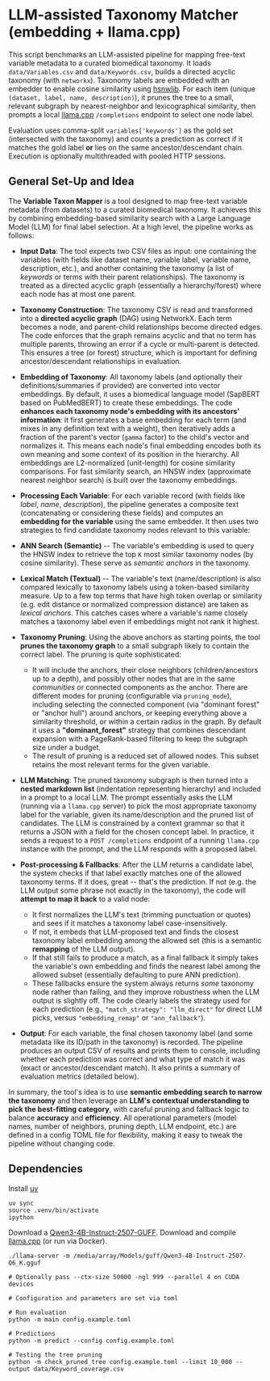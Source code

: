 # LLM-assisted Taxonomy Matcher (embedding + llama.cpp)

This script benchmarks an LLM-assisted pipeline for mapping free-text variable metadata to a curated biomedical taxonomy. It loads `data/Variables.csv` and `data/Keywords.csv`, builds a directed acyclic taxonomy (with `networkx`). Taxonomy labels are embedded with an embedder to enable cosine similarity using [hsnwlib](https://github.com/nmslib/hnswlib). For each item (unique `(dataset, label, name, description)`), it prunes the tree to a small, relevant subgraph by nearest-neighbor and lexicographical similarity, then prompts a local [llama.cpp](https://github.com/ggml-org/llama.cpp) `/completions` endpoint to select one node label.

Evaluation uses comma-split `variables['keywords']` as the gold set (intersected with the taxonomy) and counts a prediction as correct if it matches the gold label **or** lies on the same ancestor/descendant chain. Execution is optionally multithreaded with pooled HTTP sessions.

## General Set-Up and Idea

The **Variable Taxon Mapper** is a tool designed to map free-text variable metadata (from datasets) to a curated biomedical taxonomy. It achieves this by combining embedding-based similarity search with a Large Language Model (LLM) for final label selection. At a high level, the pipeline works as follows:

-   **Input Data**: The tool expects two CSV files as input: one containing the variables (with fields like dataset name, variable label, variable name, description, etc.), and another containing the taxonomy (a list of *keywords* or terms with their parent relationships). The taxonomy is treated as a directed acyclic graph (essentially a hierarchy/forest) where each node has at most one parent.

-   **Taxonomy Construction**: The taxonomy CSV is read and transformed into a **directed acyclic graph** (DAG) using NetworkX. Each term becomes a node, and parent-child relationships become directed edges. The code enforces that the graph remains acyclic and that no term has multiple parents, throwing an error if a cycle or multi-parent is detected. This ensures a tree (or forest) structure, which is important for defining ancestor/descendant relationships in evaluation.

-   **Embedding of Taxonomy**: All taxonomy labels (and optionally their definitions/summaries if provided) are converted into vector embeddings. By default, it uses a biomedical language model (SapBERT based on PubMedBERT) to create these embeddings. The code **enhances each taxonomy node's embedding with its ancestors\' information**: it first generates a base embedding for each term (and mixes in any definition text with a weight), then iteratively adds a fraction of the parent's vector (`gamma` factor) to the child's vector and normalizes it. This means each node's final embedding encodes both its own meaning and some context of its position in the hierarchy. All embeddings are L2-normalized (unit-length) for cosine similarity comparisons. For fast similarity search, an HNSW index (approximate nearest neighbor search) is built over the taxonomy embeddings.

-   **Processing Each Variable**: For each variable record (with fields like *label*, *name*, *description*), the pipeline generates a composite text (concatenating or considering these fields) and computes an **embedding for the variable** using the same embedder. It then uses two strategies to find candidate taxonomy nodes relevant to this variable:

-   **ANN Search (Semantic)** -- The variable's embedding is used to query the HNSW index to retrieve the top `K` most similar taxonomy nodes (by cosine similarity). These serve as *semantic anchors* in the taxonomy.

-   **Lexical Match (Textual)** -- The variable's text (name/description) is also compared lexically to taxonomy labels using a token-based similarity measure. Up to a few top terms that have high token overlap or similarity (e.g. edit distance or normalized compression distance) are taken as *lexical anchors*. This catches cases where a variable's name closely matches a taxonomy label even if embeddings might not rank it highest.

-   **Taxonomy Pruning**: Using the above anchors as starting points, the tool **prunes the taxonomy graph** to a small subgraph likely to contain the correct label. The pruning is quite sophisticated:

    - It will include the anchors, their close neighbors (children/ancestors up to a depth), and possibly other nodes that are in the same *communities* or connected components as the anchor. There are different modes for pruning (configurable via `pruning_mode`), including selecting the connected component (via "dominant forest" or "anchor hull") around anchors, or keeping everything above a similarity threshold, or within a certain radius in the graph. By default it uses a **"dominant_forest"** strategy that combines descendant expansion with a PageRank-based filtering to keep the subgraph size under a budget.
    - The result of pruning is a reduced set of allowed nodes. This subset retains the most relevant terms for the given variable.

-   **LLM Matching**: The pruned taxonomy subgraph is then turned into a **nested markdown list** (indentation representing hierarchy) and included in a prompt to a local LLM. The prompt essentially asks the LLM (running via a `llama.cpp` server) to pick the most appropriate taxonomy label for the variable, given its name/description and the pruned list of candidates. The LLM is constrained by a context grammar so that it returns a JSON with a field for the chosen concept label. In practice, it sends a request to a `POST /completions` endpoint of a running `llama.cpp` instance with the prompt, and the LLM responds with a proposed label.

-   **Post-processing & Fallbacks**: After the LLM returns a candidate label, the system checks if that label exactly matches one of the allowed taxonomy terms. If it does, great -- that's the prediction. If not (e.g. the LLM output some phrase not exactly in the taxonomy), the code will **attempt to map it back** to a valid node:

    - It first normalizes the LLM's text (trimming punctuation or quotes) and sees if it matches a taxonomy label case-insensitively.
    - If not, it embeds that LLM-proposed text and finds the closest taxonomy label embedding among the allowed set (this is a semantic **remapping** of the LLM output).
    - If that still fails to produce a match, as a final fallback it simply takes the variable's own embedding and finds the nearest label among the allowed subset (essentially defaulting to pure ANN prediction).
    - These fallbacks ensure the system always returns *some* taxonomy node rather than failing, and they improve robustness when the LLM output is slightly off. The code clearly labels the strategy used for each prediction (e.g., `"match_strategy": "llm_direct"` for direct LLM picks, versus `"embedding_remap"` or `"ann_fallback"`).

-   **Output**: For each variable, the final chosen taxonomy label (and some metadata like its ID/path in the taxonomy) is recorded. The pipeline produces an output CSV of results and prints them to console, including whether each prediction was correct and what type of match it was (exact or ancestor/descendant match). It also prints a summary of evaluation metrics (detailed below).

In summary, the tool's idea is to use **semantic embedding search to narrow the taxonomy** and then leverage an **LLM's contextual understanding to pick the best-fitting category**, with careful pruning and fallback logic to balance **accuracy** and **efficiency**. All operational parameters (model names, number of neighbors, pruning depth, LLM endpoint, etc.) are defined in a config TOML file for flexibility, making it easy to tweak the pipeline without changing code.


## Dependencies
Install [uv](https://docs.astral.sh/uv/getting-started/installation/)

``` shell
uv sync
source .venv/bin/activate
ipython
```

Download a [Qwen3-4B-Instruct-2507-GUFF](https://huggingface.co/unsloth/Qwen3-4B-Instruct-2507-GGUF).
Download and compile [llama.cpp](https://github.com/ggml-org/llama.cpp) (or run via Docker).

``` shell
./llama-server -m /media/array/Models/guff/Qwen3-4B-Instruct-2507-Q6_K.gguf

# Optionally pass --ctx-size 50000 -ngl 999 --parallel 4 on CUDA devices
```

``` shell
# Configuration and parameters are set via toml

# Run evaluation
python -m main config.example.toml

# Predictions
python -m predict --config config.example.toml

# Testing the tree pruning
python -m check_pruned_tree config.example.toml --limit 10_000 --output data/Keyword_coverage.csv
```
